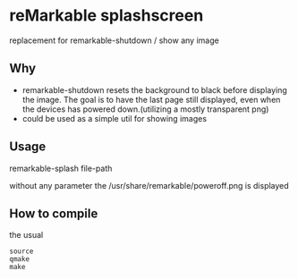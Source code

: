 # reMarkable splashscreen
replacement for remarkable-shutdown / show any image

## Why
 - remarkable-shutdown resets the background to black before displaying the image.
The goal is to have the last page still displayed, even when the devices has powered down.(utilizing a mostly transparent png)
- could be used as a simple util for showing images


## Usage
remarkable-splash file-path

without any parameter the /usr/share/remarkable/poweroff.png is displayed

## How to compile
the usual
```
source 
qmake
make
```
